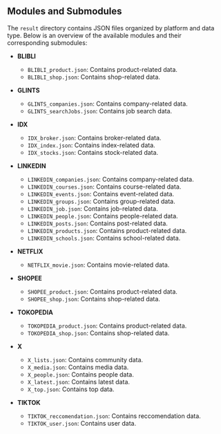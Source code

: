 ## Modules and Submodules

The `result` directory contains JSON files organized by platform and data type. Below is an overview of the available modules and their corresponding submodules:

- **BLIBLI**
  - `BLIBLI_product.json`: Contains product-related data.
  - `BLIBLI_shop.json`: Contains shop-related data.

- **GLINTS**
  - `GLINTS_companies.json`: Contains company-related data.
  - `GLINTS_searchJobs.json`: Contains job search data.

- **IDX**
  - `IDX_broker.json`: Contains broker-related data.
  - `IDX_index.json`: Contains index-related data.
  - `IDX_stocks.json`: Contains stock-related data.

- **LINKEDIN**
  - `LINKEDIN_companies.json`: Contains company-related data.
  - `LINKEDIN_courses.json`: Contains course-related data.
  - `LINKEDIN_events.json`: Contains event-related data.
  - `LINKEDIN_groups.json`: Contains group-related data.
  - `LINKEDIN_job.json`: Contains job-related data.
  - `LINKEDIN_people.json`: Contains people-related data.
  - `LINKEDIN_posts.json`: Contains post-related data.
  - `LINKEDIN_products.json`: Contains product-related data.
  - `LINKEDIN_schools.json`: Contains school-related data.

- **NETFLIX**
  - `NETFLIX_movie.json`: Contains movie-related data.

- **SHOPEE**
  - `SHOPEE_product.json`: Contains product-related data.
  - `SHOPEE_shop.json`: Contains shop-related data.

- **TOKOPEDIA**
  - `TOKOPEDIA_product.json`: Contains product-related data.
  - `TOKOPEDIA_shop.json`: Contains shop-related data.

- **X**
  - `X_lists.json`: Contains community data.
  - `X_media.json`: Contains media data.
  - `X_people.json`: Contains people data.
  - `X_latest.json`: Contains latest data.
  - `X_top.json`: Contains top data.

- **TIKTOK**
  - `TIKTOK_reccomendation.json`: Contains reccomendation data.
  - `TIKTOK_user.json`: Contains user data.